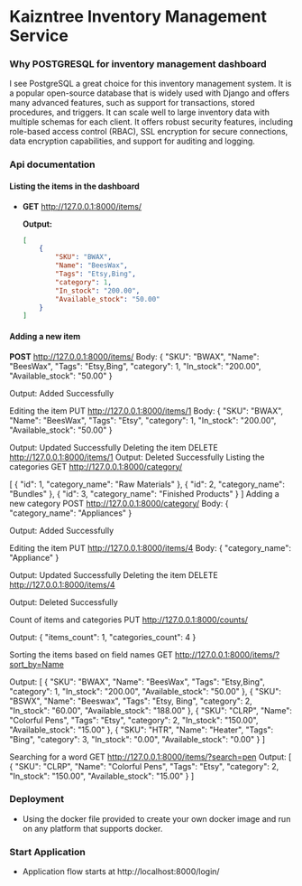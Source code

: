 # Kaizntree Inventory Management Service

### Why POSTGRESQL for inventory management dashboard
I see PostgreSQL a great choice for this inventory management system. It is a popular open-source database that is widely used with Django and offers many advanced features, such as support for transactions, stored procedures, and triggers. It can scale well to large inventory data with multiple schemas for each client. It offers robust security features, including role-based access control (RBAC), SSL encryption for secure connections, data encryption capabilities, and support for auditing and logging. 

### Api documentation
#### Listing the items in the dashboard
- 
    **GET** 
    http://127.0.0.1:8000/items/

    **Output:**
  ```json
  [
      {
          "SKU": "BWAX",
          "Name": "BeesWax",
          "Tags": "Etsy,Bing",
          "category": 1,
          "In_stock": "200.00",
          "Available_stock": "50.00"
      }
  ]
#### Adding a new item
**POST**
http://127.0.0.1:8000/items/
Body: {
        "SKU": "BWAX",
        "Name": "BeesWax",
        "Tags": "Etsy,Bing",
        "category": 1,
        "In_stock": "200.00",
        "Available_stock": "50.00"
    }

Output: Added Successfully

Editing the item 
PUT
http://127.0.0.1:8000/items/1
Body: {
        "SKU": "BWAX",
        "Name": "BeesWax",
        "Tags": "Etsy",
        "category": 1,
        "In_stock": "200.00",
        "Available_stock": "50.00"
    }

Output: Updated Successfully
Deleting the item
DELETE
http://127.0.0.1:8000/items/1
Output: Deleted Successfully
Listing the categories
GET
http://127.0.0.1:8000/category/

[
    {
        "id": 1,
        "category_name": "Raw Materials"
    },
    {
        "id": 2,
        "category_name": "Bundles"
    },
    {
        "id": 3,
        "category_name": "Finished Products"
    }
]
Adding a new category
POST
http://127.0.0.1:8000/category/
Body: {
        "category_name": "Appliances"
    }

Output: Added Successfully

Editing the item 
PUT
http://127.0.0.1:8000/items/4
Body: {
        "category_name": "Appliance"
    }

Output: Updated Successfully
Deleting the item
DELETE
http://127.0.0.1:8000/items/4

Output: Deleted Successfully

Count of items and categories
PUT
http://127.0.0.1:8000/counts/

Output:
{
    "items_count": 1,
    "categories_count": 4
}

Sorting the items based on field names
GET
http://127.0.0.1:8000/items/?sort_by=Name

Output:
[
    {
        "SKU": "BWAX",
        "Name": "BeesWax",
        "Tags": "Etsy,Bing",
        "category": 1,
        "In_stock": "200.00",
        "Available_stock": "50.00"
    },
    {
        "SKU": "BSWX",
        "Name": "Beeswax",
        "Tags": "Etsy, Bing",
        "category": 2,
        "In_stock": "60.00",
        "Available_stock": "188.00"
    },
    {
        "SKU": "CLRP",
        "Name": "Colorful Pens",
        "Tags": "Etsy",
        "category": 2,
        "In_stock": "150.00",
        "Available_stock": "15.00"
    },
    {
        "SKU": "HTR",
        "Name": "Heater",
        "Tags": "Bing",
        "category": 3,
        "In_stock": "0.00",
        "Available_stock": "0.00"
    }
]

Searching for a word 
GET
http://127.0.0.1:8000/items/?search=pen
 Output:
[
    {
        "SKU": "CLRP",
        "Name": "Colorful Pens",
        "Tags": "Etsy",
        "category": 2,
        "In_stock": "150.00",
        "Available_stock": "15.00"
    }
]


### Deployment
- Using the docker file provided to create your own docker image and run on any platform that supports docker.

### Start Application
- Application flow starts at http://localhost:8000/login/ 